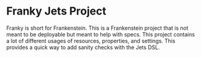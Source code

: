 # Franky Jets Project

Franky is short for Frankenstein. This is a Frankenstein project that is not meant to be deployable but meant to help with specs. This project contains a lot of different usages of resources, properties, and settings. This provides a quick way to add sanity checks with the Jets DSL.

